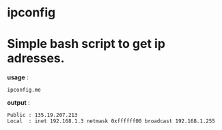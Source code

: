 # ipconfig

Simple bash script to get ip adresses.
===

**usage** : 

    ipconfig.me
    
**output** :

    Public : 135.19.207.213
    Local  : inet 192.168.1.3 netmask 0xffffff00 broadcast 192.168.1.255
